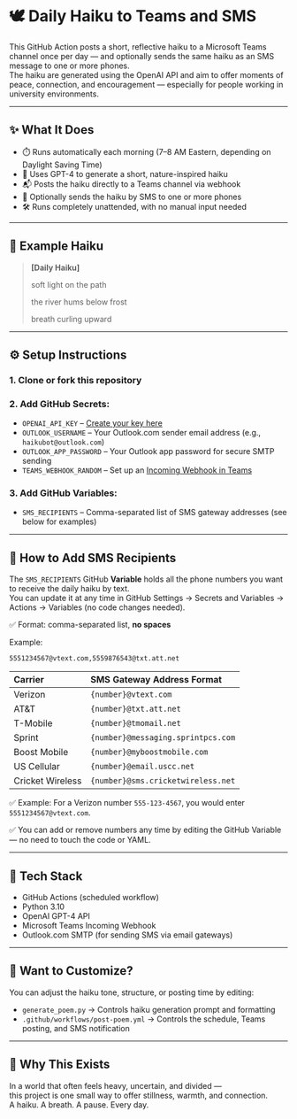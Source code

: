 # 🕊️ Daily Haiku to Teams and SMS

This GitHub Action posts a short, reflective haiku to a Microsoft Teams channel once per day — and optionally sends the same haiku as an SMS message to one or more phones.  
The haiku are generated using the OpenAI API and aim to offer moments of peace, connection, and encouragement — especially for people working in university environments.

---

## ✨ What It Does

- ⏱️ Runs automatically each morning (7–8 AM Eastern, depending on Daylight Saving Time)
- 🧠 Uses GPT-4 to generate a short, nature-inspired haiku
- 📬 Posts the haiku directly to a Teams channel via webhook
- 📱 Optionally sends the haiku by SMS to one or more phones
- 🛠️ Runs completely unattended, with no manual input needed

---

## 📜 Example Haiku

> **[Daily Haiku]**  
>  
> soft light on the path  
>  
> the river hums below frost  
>  
> breath curling upward  

---

## ⚙️ Setup Instructions

### 1. Clone or fork this repository

### 2. Add GitHub **Secrets**:
- `OPENAI_API_KEY` – [Create your key here](https://platform.openai.com/account/api-keys)
- `OUTLOOK_USERNAME` – Your Outlook.com sender email address (e.g., `haikubot@outlook.com`)
- `OUTLOOK_APP_PASSWORD` – Your Outlook app password for secure SMTP sending
- `TEAMS_WEBHOOK_RANDOM` – Set up an [Incoming Webhook in Teams](https://learn.microsoft.com/en-us/microsoftteams/platform/webhooks-and-connectors/how-to/add-incoming-webhook)

### 3. Add GitHub **Variables**:
- `SMS_RECIPIENTS` – Comma-separated list of SMS gateway addresses (see below for examples)

---

## 📱 How to Add SMS Recipients

The `SMS_RECIPIENTS` GitHub **Variable** holds all the phone numbers you want to receive the daily haiku by text.  
You can update it at any time in GitHub Settings → Secrets and Variables → Actions → Variables (no code changes needed).

✅ Format: comma-separated list, **no spaces**

Example:

`5551234567@vtext.com,5559876543@txt.att.net`


| Carrier | SMS Gateway Address Format |
|:--------|:----------------------------|
| Verizon | `{number}@vtext.com` |
| AT&T | `{number}@txt.att.net` |
| T-Mobile | `{number}@tmomail.net` |
| Sprint | `{number}@messaging.sprintpcs.com` |
| Boost Mobile | `{number}@myboostmobile.com` |
| US Cellular | `{number}@email.uscc.net` |
| Cricket Wireless | `{number}@sms.cricketwireless.net` |

✅ Example: For a Verizon number `555-123-4567`, you would enter `5551234567@vtext.com`.

✅ You can add or remove numbers any time by editing the GitHub Variable — no need to touch the code or YAML.

---

## 🧠 Tech Stack

- GitHub Actions (scheduled workflow)
- Python 3.10
- OpenAI GPT-4 API
- Microsoft Teams Incoming Webhook
- Outlook.com SMTP (for sending SMS via email gateways)

---

## 💬 Want to Customize?

You can adjust the haiku tone, structure, or posting time by editing:
- `generate_poem.py` → Controls haiku generation prompt and formatting
- `.github/workflows/post-poem.yml` → Controls the schedule, Teams posting, and SMS notification

---

## 💛 Why This Exists

In a world that often feels heavy, uncertain, and divided —  
this project is one small way to offer stillness, warmth, and connection.  
A haiku. A breath. A pause. Every day.
